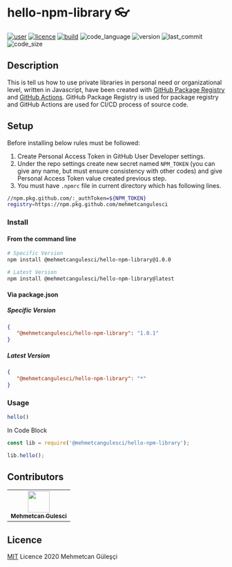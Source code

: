 # hello-npm-library 👓
[![user][user_img]][user_url] [![licence][licence_img]][licence_url]  [![build][build_img]][build_url]  ![code_language] ![version] ![last_commit] ![code_size]

[user_img]:https://img.shields.io/badge/made%20by-mehmetcangulesci-blue.svg
[user_url]:https://github.com/mehmetcangulesci

[licence_img]:https://img.shields.io/github/license/mehmetcangulesci/hello-npm-library
[licence_url]:https://github.com/mehmetcangulesci/hello-npm-library/blob/main/LICENSE

[code_language]:https://img.shields.io/github/languages/top/mehmetcangulesci/hello-npm-library

[build_img]:https://github.com/mehmetcangulesci/hello-npm-library/workflows/Node.js%20Package/badge.svg
[build_url]:https://github.com/mehmetcangulesci/hello-npm-library/actions

[version]:https://img.shields.io/github/package-json/v/mehmetcangulesci/hello-npm-library

[last_commit]:https://img.shields.io/github/last-commit/mehmetcangulesci/hello-npm-library/main

[code_size]:https://img.shields.io/github/languages/code-size/mehmetcangulesci/hello-npm-library

## Description

This is tell us how to use private libraries in personal need or organizational level, written in Javascript, have been created with [GitHub Package Registry](https://github.com/features/packages) and [GitHub Actions](https://github.com/features/actions).
GitHub Package Registry is used for package registry and GitHub Actions are used for CI/CD process of source code.

## Setup

Before installing below rules must be followed:

1. Create Personal Access Token in GitHub User Developer settings.
2. Under the repo settings create new secret named ```NPM_TOKEN``` (you can give any name, but must ensure consistency with other codes) and give Personal Access Token value created previous step. 
3. You must have ```.npmrc``` file in current directory which has following lines.

```bash
//npm.pkg.github.com/:_authToken=${NPM_TOKEN}
registry=https://npm.pkg.github.com/mehmetcangulesci
```

### Install
#### From the command line
```bash
# Specific Version 
npm install @mehmetcangulesci/hello-npm-library@1.0.0
```
```bash
# Latest Version 
npm install @mehmetcangulesci/hello-npm-library@latest
```

#### Via package.json
##### ***Specific Version***
```json
{
   "@mehmetcangulesci/hello-npm-library": "1.0.1" 
}
```
##### ***Latest Version*** 
```json
{
   "@mehmetcangulesci/hello-npm-library": "*"
}
```

### Usage

```js
hello()
```

In Code Block

```js
const lib = require('@mehmetcangulesci/hello-npm-library');

lib.hello();
```

## Contributors

<table>
  <tr>
    <td align="center"><a href="https://mehmetcangulesci.com"><img src="https://avatars2.githubusercontent.com/u/17083968?v=3" width="50px;" alt=""/><br /><sub><b>Mehmetcan Gulesci</b></sub></a></td>
  </tr>
</table>

## Licence
[MIT](https://opensource.org/licenses/MIT) Licence 2020 Mehmetcan Güleşçi
